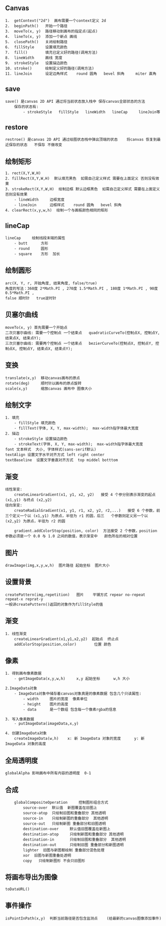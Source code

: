 ## Canvas

    1.  getContext("2d")  画布需要一个context定义 2d
    2.  beginPath()   开始一个路径
    3.  moveTo(x, y)  路径移动到画布的指定点(起点)
    4.  lineTo(x, y)  添加一个新点 画线
    5.  closePath()   关闭绘制路径
    6.  fillStyle     设置填充颜色
    7.  fill()        填充已定义好的路径(调用方法)
    8.  lineWidth     画线 宽度
    9.  strokeStyle   设置描边颜色
    10. stroke()      绘制定义好的路径(调用方法)
    11. lineJoin      设定边角样式    round 圆角   bevel 斜角     miter 直角

## save

    save() 是canvas 2D API 通过将当前状态放入栈中 保存canvas全部状态的方法
        保存的状态有:
            - strokeStyle   fillStyle   lineWidth   lineCap     lineJoin等

## restore

    restroe() 是canvas 2D API 通过绘图状态栈中弹出顶端的状态    将canvas 恢复到最近保存的状态   不保存 不做改变

## 绘制矩形

    1. rect(X,Y,W,H)
    2. fillRect(X,Y,W,H)  默认填充黑色  如需自己定义样式 需要在上面定义 否则没有效果
    3. strokeRect(X,Y,W,H)  绘制边框 默认边框黑色  如需自己定义样式 需要在上面定义 否则没有效果
        - lineWidth     边框宽度
        - lineJoin      边框样式    round 圆角   bevel 斜角
    4. clearRect(x,y,w,h)  绘制一个与画板颜色相同的矩形

## lineCap

    lineCap     绘制线段末端的属性
        - butt      方形
        - round     圆形
        - square    方形  加长

## 绘制圆形

    arc(X, Y, r, 开始角度, 结束角度, false/true)
    角度的写法：360度 2*Math.PI , 270度 1.5*Math.PI , 180度 1*Math.PI , 90度 0.5*Math.PI ,
    false 顺时针   true逆时针

## 贝塞尔曲线

    moveTo(x, y) 首先需要一个开始点
    二次贝塞尔曲线: 需要一个控制点 一个结束点   quadraticCurveTo(控制点X, 控制点Y, 结束点X, 结束点Y);
    三次贝塞尔曲线: 需要两个控制点 一个结束点   bezierCurveTo(控制点X, 控制点Y, 控制点X, 控制点Y, 结束点X, 结束点Y);

## 变换

    translate(x,y)  移动canvas画布的原点
    rotate(deg)     顺时针以画布的原点旋转
    scale(x,y)      缩放canvas 画布中 图像大小

## 绘制文字

    1. 填充
        - fillStyle 填充颜色
        - fillText(字体, X, Y, max-width);  max-width指字体最大宽度
    2. 描边
        - strokeStyle 设置描边颜色
        - strokeText(字体, X, Y, max-width);  max-width指字体最大宽度
    font 文本样式  大小, 字体样式(sans-serif默认)
    textAlign 设置文字水平对齐方式 left right center
    textBaseline  设置文字垂直对齐方式  top middel botttom

## 渐变

    线性渐变:
        createLinearGradient(x1, y1, x2, y2)   接受 4 个参分别表示渐变的起点 (x1,y1) 与终点 (x2,y2)
    径向渐变:
        createRadialGradient(x1, y1, r1, x2, y2, r2,...)   接受 6 个参数，前三个定义一个以 (x1,y1) 为原点，半径为 r1 的圆，后三	个参数则定义另一个以 (x2,y2) 为原点，半径为 r2 的圆
    
        gradient.addColorStop(position, color)  方法接受 2 个参数，position 参数必须是一个 0.0 与 1.0 之间的数值，表示渐变中	颜色所在的相对位置

## 图片

    drawImage(img,x,y,w,h)  图片路径 起始坐标  图片大小

## 设置背景

    createPattern(img,repetition)   图片    平铺方式 repear no-repeat repeat-x reprat-y
    一般讲createPuttern()返回的对象作为fillStyle的值

## 渐变

    1. 线性渐变
        createLinearGradient(x1,y1,x2,y2)  起始点  终止点
        addColorStop(position,color)        位置 颜色

## 像素

    1. 得到画布像素数据
        - getImageData(x,y,w,h)     x,y 起始坐标      w,h 大小
    
    2.ImageData对象
        - ImageData对象中储存着canvas对象真是的像素数据 包含几个只读属性:
            - width     图片的宽度  像素单位
            - height    图片的高度
            - data      是一个数组 包含每一个像素rgba的信息
    
    3. 写入像素数据
        - putImageData(imageData,x,y)
    
    4. 创建ImageData对象
        createImageData(w,h)    x: 新 ImageData 对象的宽度      y: 新 ImageData 对象的高度

## 全局透明度

    globalAlpha 影响画布中所有内容的透明度  0-1

## 合成

        globalCompositeOperation     控制图形组合方式
            source-over  默认值  新图覆盖在旧图上
            source-atop  只绘制旧图和重叠部分 其他透明
            source-in    只绘制新图的重叠部分  其他透明
            source-out   只绘制新图 重叠部分和旧图透明
            destination-over     默认值旧图覆盖在新图上
            destination-atop     只绘制新图和重叠部分 其他透明
            destination-in       只绘制旧图和重叠部分  其他透明
            destination-out      只绘制旧图 重叠部分和新图透明
            lighter  旧图与新图都绘制 重叠部分混色处理
            xor  旧图与新图重叠处透明
            copy   只绘制新图形 不会只旧图形

## 将画布导出为图像

    toDataURL()

## 事件操作

    isPointInPath(x,y)  判断当前路径是否包含监测点    (给最新的canvas图像添加事件)
